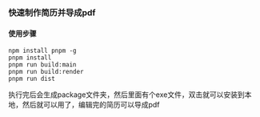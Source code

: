 ### 快速制作简历并导成pdf

#### 使用步骤

```
npm install pnpm -g
pnpm install
pnpm run build:main
pnpm run build:render
pnpm run dist
```

执行完后会生成package文件夹，然后里面有个exe文件，双击就可以安装到本地，然后就可以用了，编辑完的简历可以导成pdf